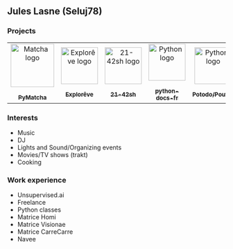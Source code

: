 ## Jules Lasne (Seluj78)

### Projects


<!-- PROJECTS-LIST:START -->
<!-- prettier-ignore-start -->
<!-- markdownlint-disable -->
<table>
  <tr>
    <td align="center"><a href="https://juleslasne.com/projects/pymatcha"><img src="https://raw.githubusercontent.com/Seluj78/PyMatcha/dev/frontend/src/assets/logo.png" width="100px;" alt="Matcha logo"/><br /><sub><br/><b>PyMatcha</b></sub></a><br /></td>
    <td align="center"><a href="https://juleslasne.com/projects/exploreve"><img src="https://cdn.exploreve.fr/content/ballons/ballon_vert.svg" height="85px;" alt="Explorêve logo"/><br /><sub><br/><b>Explorêve</b></sub></a><br /></td>
    <td align="center"><a href="https://juleslasne.com/projects/21-42sh"><img src="https://lsimonne.github.io/cv/img/unix.png" height="85px;" alt="21-42sh logo"/><br /><sub><br/><b>21-42sh</b></sub></a><br /></td>
    <td align="center"><a href="https://juleslasne.com/projects/python-docs-fr"><img src="https://upload.wikimedia.org/wikipedia/commons/thumb/c/c3/Python-logo-notext.svg/2000px-Python-logo-notext.svg.png" height="85px;" alt="Python logo"/><br /><sub><br/><b>python-docs-fr</b></sub></a><br /></td>
    <td align="center"><a href="https://juleslasne.com/projects/potodo-poutils"><img src="https://upload.wikimedia.org/wikipedia/commons/thumb/c/c3/Python-logo-notext.svg/2000px-Python-logo-notext.svg.png" height="85px;" alt="Python logo"/><br /><sub><br/><b>Potodo/Poutils</b></sub></a><br /></td>
  </tr>
</table>
<!-- markdownlint-enable -->
<!-- prettier-ignore-end -->
<!-- PROJECTS-LIST:END -->


### Interests

- Music
- DJ
- Lights and Sound/Organizing events
- Movies/TV shows (trakt)
- Cooking

### Work experience

- Unsupervised.ai
- Freelance
- Python classes
- Matrice Homi
- Matrice Visionae
- Matrice CarreCarre
- Navee
